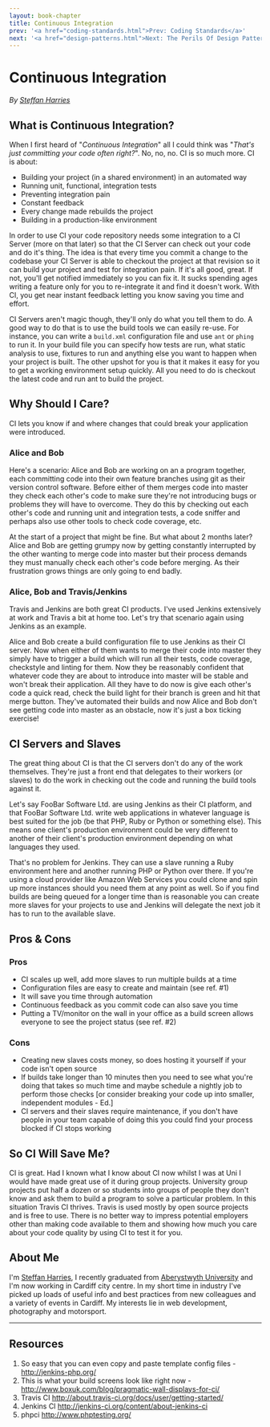 ```yaml
---
layout: book-chapter
title: Continuous Integration
prev: '<a href="coding-standards.html">Prev: Coding Standards</a>'
next: '<a href="design-patterns.html">Next: The Perils Of Design Patterns</a>'
---
```


# Continuous Integration

_By [Steffan Harries](#about_me)_

## What is Continuous Integration?

When I first heard of "*Continuous Integration*" all I could think was "*That's just committing your code often right?*". No, no, no. CI is so much more. CI is about:

* Building your project (in a shared environment) in an automated way
* Running unit, functional, integration tests
* Preventing integration pain
* Constant feedback
* Every change made rebuilds the project
* Building in a production-like environment

In order to use CI your code repository needs some integration to a CI Server (more on that later) so that the CI Server can check out your code and do it's thing. The idea is that every time you commit a change to the codebase your CI Server is able to checkout the project at that revision so it can build your project and test for integration pain. If it's all good, great. If not, you'll get notified immediately so you can fix it. It sucks spending ages writing a feature only for you to re-integrate it and find it doesn't work. With CI, you get near instant feedback letting you know saving you time and effort.

CI Servers aren't magic though, they'll only do what you tell them to do. A good way to do that is to use the build tools we can easily re-use. For instance, you can write a ``build.xml`` configuration file and use ``ant`` or ``phing`` to run it. In your build file you can specify how tests are run, what static analysis to use, fixtures to run and anything else you want to happen when your project is built. The other upshot for you is that it makes it easy for you to get a working environment setup quickly. All you need to do is checkout the latest code and run ant to build the project.

## Why Should I Care?
CI lets you know if and where changes that could break your application were introduced.

### Alice and Bob
Here's a scenario: Alice and Bob are working on an a program together, each committing code into their own feature branches using git as their version control software. Before either of them merges code into master they check each other's code to make sure they're not introducing bugs or problems they will have to overcome. They do this by checking out each other's code and running unit and integration tests, a code sniffer and perhaps also use other tools to check code coverage, etc.

At the start of a project that might be fine. But what about 2 months later? Alice and Bob are getting grumpy now by getting constantly interrupted by the other wanting to merge code into master but their process demands they must manually check each other's code before merging. As their frustration grows things are only going to end badly.

### Alice, Bob and Travis/Jenkins
Travis and Jenkins are both great CI products. I've used Jenkins extensively at work and Travis a bit at home too. Let's try that scenario again using Jenkins as an example.

Alice and Bob create a build configuration file to use Jenkins as their CI server. Now when either of them wants to merge their code into master they simply have to trigger a build which will run all their tests, code coverage, checkstyle and linting for them. Now they be reasonably confident that whatever code they are about to introduce into master will be stable and won't break their application. All they have to do now is give each other's code a quick read, check the build light for their branch is green and hit that merge button. They've automated their builds and now Alice and Bob don't see getting code into master as an obstacle, now it's just a box ticking exercise!

## CI Servers and Slaves
The great thing about CI is that the CI servers don't do any of the work themselves. They're just a front end that delegates to their workers (or slaves) to do the work in checking out the code and running the build tools against it.

Let's say FooBar Software Ltd. are using Jenkins as their CI platform, and that FooBar Software Ltd. write web applications in whatever language is best suited for the job (be that PHP, Ruby or Python or something else). This means one client's production environment could be very different to another of their client's production environment depending on what languages they used.

That's no problem for Jenkins. They can use a slave running a Ruby environment here and another running PHP or Python over there. If you're using a cloud provider like Amazon Web Services you could clone and spin up more instances should you need them at any point as well. So if you find builds are being queued for a longer time than is reasonable you can create more slaves for your projects to use and Jenkins will delegate the next job it has to run to the available slave.

## Pros & Cons

### Pros
* CI scales up well, add more slaves to run multiple builds at a time
* Configuration files are easy to create and maintain (see ref. #1)
* It will save you time through automation
* Continuous feedback as you commit code can also save you time
* Putting a TV/monitor on the wall in your office as a build screen allows everyone to see the project status (see ref. #2)

### Cons
* Creating new slaves costs money, so does hosting it yourself if your code isn't open source
* If builds take longer than 10 minutes then you need to see what you're doing that takes so much time and maybe schedule a nightly job to perform those checks \[or consider breaking your code up into smaller, independent modules - Ed.\]
* CI servers and their slaves require maintenance, if you don't have people in your team capable of doing this you could find your process blocked if CI stops working

## So CI Will Save Me?
CI is great. Had I known what I know about CI now whilst I was at Uni I would have made great use of it during group projects. University group projects put half a dozen or so students into groups of people they don't know and ask them to build a program to solve a particular problem. In this situation Travis CI thrives. Travis is used mostly by open source projects and is free to use. There is no better way to impress potential employers other than making code available to them and showing how much you care about your code quality by using CI to test it for you.

## About Me

I'm [Steffan Harries](http://www.steffanharries.me.uk), I recently graduated from [Aberystwyth University](http://www.aber.ac.uk/en/cs/) and I'm now working in Cardiff city centre. In my short time in industry I've picked up loads of useful info and best practices from new colleagues and a variety of events in Cardiff. My interests lie in web development, photography and motorsport.

---

## Resources

1. So easy that you can even copy and paste template config files - <http://jenkins-php.org/>
2. This is what your build screens look like right now - <http://www.boxuk.com/blog/pragmatic-wall-displays-for-ci/>
3. Travis CI <http://about.travis-ci.org/docs/user/getting-started/>
4. Jenkins CI <http://jenkins-ci.org/content/about-jenkins-ci>
5. phpci <http://www.phptesting.org/>